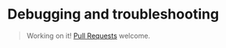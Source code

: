 # Debugging and troubleshooting

> Working on it! [Pull
> Requests](https://github.com/condense9/hark-lang) welcome.
